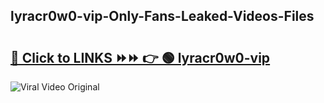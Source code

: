 
 ## lyracr0w0-vip-Only-Fans-Leaked-Videos-Files

# <h2><a href="https://mediaupload.pro?lyracr0w0-vip">🔗 Click to LINKS ⏩⏩ 👉 🟢 lyracr0w0-vip </a></h2>

<a href="https://mediaupload.pro?lyracr0w0-vip" rel="nofollow" data-target="animated-image.originalLink"><img src="https://i.ibb.co.com/xMMVF88/686577567.gif" alt="Viral Video Original" style="max-width: 100%; display: inline-block;" data-target="animated-image.originalImage"></a>